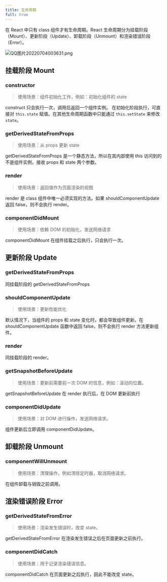 ```yaml
---
title: 生命周期
full: true
---
```


在 React 中只有 class 组件才有生命周期。React 生命周期分为挂载阶段（Mount）、更新阶段（Update）、卸载阶段（Unmount）和渲染错误阶段（Error）。

![QQ图片20220704003631.png](https://rszpojkwiwkfgjmcsfwx.supabase.in/storage/v1/object/public/bucket/eZ49hKzDEc4G3UOBcCoeQ.png)

## 挂载阶段 Mount

### constructor

> 使用场景：组件初始化工作，例如：初始化组件的 state

construct 只会执行一次，调用后返回一个组件实例。
在初始化阶段执行，可直接对 `this.state` 赋值。在其他生命周期函数中只能通过 `this.setState` 来修改 `state`。

### getDerivedStateFromProps

> 使用场景：从 props 更新 state

getDerivedStateFromProps 是一个静态方法，所以在其内部使用 this 访问到的不是组件实例，接收 props 和 state 两个参数。

### render

> 使用场景：返回值作为页面渲染的视图

render 是 class 组件中唯一必须实现的方法。如果 shouldComponentUpdate 返回 false，则不会执行 render。

### componentDidMount

> 使用场景：依赖 DOM 的初始化，发送网络请求

componentDidMount 在组件挂载之后执行，只会执行一次。

## 更新阶段 Update

### getDerivedStateFromProps

同挂载阶段的 getDerivedStateFromProps

### shouldComponentUpdate

> 使用场景：更新性能优化

默认情况下，当组件的 props 和 state 变化时，都会导致组件更新。在 shouldComponentUpdate 函数中返回 false，则不会执行 render 方法更新组件。

### render

同挂载阶段的 render。

### getSnapshotBeforeUpdate

> 使用场景：更新前需要前一次 DOM 的信息，例如：滚动的位置。

getSnapshotBeforeUpdate 在 render 执行后，在 DOM 更新前执行

### componentDidUpdate

> 使用场景：对 DOM 进行操作，发送网络请求。

组件更新后立即调用 componentDidUpdate。

## 卸载阶段 Unmount

### componentWillUnmount

> 使用场景：清理操作，例如清除定时器，取消网络请求。

在组件卸载与销毁之前调用。

## 渲染错误阶段 Error

### getDerivedStateFromError

> 使用场景：渲染发生错误时，改变 state。

getDerivedStateFromError 在渲染发生错误之后在页面更新之前执行。

### componentDidCatch

> 使用场景：用于记录渲染错误信息。

componentDidCatch 在页面更新之后执行，因此不能改变 state。
